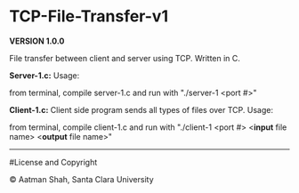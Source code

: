 # TCP-File-Transfer-v1

**VERSION 1.0.0**

File transfer between client and server using TCP. Written in C.



**Server-1.c:** Usage: 

from terminal, compile server-1.c and run with
"./server-1 <port #>"


**Client-1.c:** Client side program sends all types of files over TCP. Usage:

from terminal, compile client-1.c and run with "./client-1 <IP address of server> <port #> <**input** file name> <**output** file name>"



---
#License and Copyright

© Aatman Shah, Santa Clara University